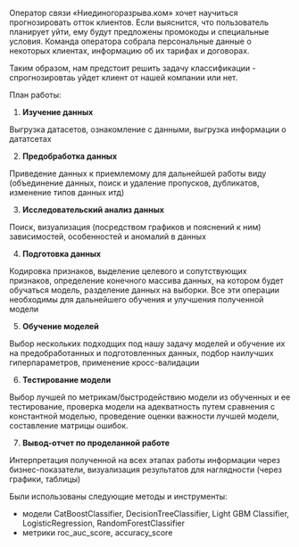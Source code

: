 Оператор связи «Ниединогоразрыва.ком» хочет научиться прогнозировать отток клиентов. 
Если выяснится, что пользователь планирует уйти, ему будут предложены промокоды и специальные условия. 
Команда оператора собрала персональные данные о некоторых клиентах, информацию об их тарифах и договорах.

Таким образом, нам предстоит решить задачу классификации - спрогнозировтаь уйдет клиент от нашей компании или нет.

План работы: 

1. **Изучение данных**

Выгрузка датасетов, ознакомление с данными, выгрузка информации о дататсетах

2. **Предобработка данных**

Приведение данных к приемлемому для дальнейшей работы виду (объединение данных, поиск и удаление пропусков, дубликатов, изменение типов данных итд)

3. **Исследовательский анализ данных**

Поиск, визуализация (посредством графиков и пояснений к ним) зависимостей, особенностей и аномалий в данных

4. **Подготовка данных**

Кодировка признаков, выделение целевого и сопутствующих признаков, определение конечного массива данных, на котором будет обучаться модель, разделение данных на выборки. Все эти операции необходимы для дальнейшего обучения и улучшения полученной модели

5. **Обучение моделей**

Выбор нескольких подходщих под нашу задачу моделей и обучение их на предобработанных и подготовленных данных, подбор наилучших гиперпараметров, применение кросс-валидации

6. **Тестирование модели**

Выбор лучшей по метрикам/быстродействию модели из обученных и ее тестирование, проверка модели на адекватность путем сравнения с константной моделью, проведение оценки важности лучшей модели, составление матрицы ошибок.

7. **Вывод-отчет по проделанной работе**

Интерпретация полученной на всех этапах работы информации через бизнес-показатели, визуализация результатов для наглядности (через графики, таблицы) 

Были использованы следующие методы и инструменты:
- модели CatBoostClassifier, DecisionTreeClassifier, Light GBM Classifier, LogisticRegression, RandomForestClassifier
- метрики roc_auc_score, accuracy_score
